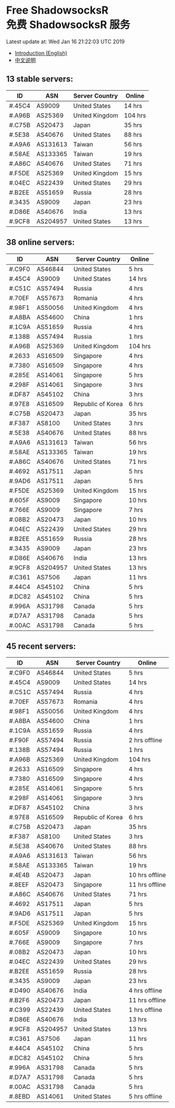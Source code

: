# Free ShadowsocksR<br>免费 ShadowsocksR 服务

Latest update at: Wed Jan 16 21:22:03 UTC 2019

- [Introduction (English)](https://vision-network.readthedocs.io/en/latest/autossr/autossr.html)
- [中文说明](https://vision-network.readthedocs.io/zh_CN/latest/autossr/autossr.html)


## 13 stable servers:

| ID | ASN | Server Country | Online |
| ------ | ------ | ------ | ------ |
| #.45C4 | AS9009 | United States | 14 hrs |
| #.A96B | AS25369 | United Kingdom | 104 hrs |
| #.C75B | AS20473 | Japan | 35 hrs |
| #.5E38 | AS40676 | United States | 88 hrs |
| #.A9A6 | AS131613 | Taiwan | 56 hrs |
| #.58AE | AS133365 | Taiwan | 19 hrs |
| #.A86C | AS40676 | United States | 71 hrs |
| #.F5DE | AS25369 | United Kingdom | 15 hrs |
| #.04EC | AS22439 | United States | 29 hrs |
| #.B2EE | AS51659 | Russia | 28 hrs |
| #.3435 | AS9009 | Japan | 23 hrs |
| #.D86E | AS40676 | India | 13 hrs |
| #.9CF8 | AS204957 | United States | 13 hrs |

## 38 online servers:

| ID | ASN | Server Country | Online |
| ------ | ------ | ------ | ------ |
| #.C9F0 | AS46844 | United States | 5 hrs |
| #.45C4 | AS9009 | United States | 14 hrs |
| #.C51C | AS57494 | Russia | 4 hrs |
| #.70EF | AS57673 | Romania | 4 hrs |
| #.98F1 | AS50056 | United Kingdom | 4 hrs |
| #.A8BA | AS54600 | China | 1 hrs |
| #.1C9A | AS51659 | Russia | 4 hrs |
| #.138B | AS57494 | Russia | 1 hrs |
| #.A96B | AS25369 | United Kingdom | 104 hrs |
| #.2633 | AS16509 | Singapore | 4 hrs |
| #.7380 | AS16509 | Singapore | 4 hrs |
| #.285E | AS14061 | Singapore | 5 hrs |
| #.298F | AS14061 | Singapore | 3 hrs |
| #.DF87 | AS45102 | China | 3 hrs |
| #.97E8 | AS16509 | Republic of Korea | 6 hrs |
| #.C75B | AS20473 | Japan | 35 hrs |
| #.F387 | AS8100 | United States | 3 hrs |
| #.5E38 | AS40676 | United States | 88 hrs |
| #.A9A6 | AS131613 | Taiwan | 56 hrs |
| #.58AE | AS133365 | Taiwan | 19 hrs |
| #.A86C | AS40676 | United States | 71 hrs |
| #.4692 | AS17511 | Japan | 5 hrs |
| #.9AD6 | AS17511 | Japan | 5 hrs |
| #.F5DE | AS25369 | United Kingdom | 15 hrs |
| #.605F | AS9009 | Singapore | 10 hrs |
| #.766E | AS9009 | Singapore | 7 hrs |
| #.08B2 | AS20473 | Japan | 10 hrs |
| #.04EC | AS22439 | United States | 29 hrs |
| #.B2EE | AS51659 | Russia | 28 hrs |
| #.3435 | AS9009 | Japan | 23 hrs |
| #.D86E | AS40676 | India | 13 hrs |
| #.9CF8 | AS204957 | United States | 13 hrs |
| #.C361 | AS7506 | Japan | 11 hrs |
| #.44C4 | AS45102 | China | 5 hrs |
| #.DC82 | AS45102 | China | 5 hrs |
| #.996A | AS31798 | Canada | 5 hrs |
| #.D7A7 | AS31798 | Canada | 5 hrs |
| #.00AC | AS31798 | Canada | 5 hrs |

## 45 recent servers:

| ID | ASN | Server Country | Online |
| ------ | ------ | ------ | ------ |
| #.C9F0 | AS46844 | United States | 5 hrs |
| #.45C4 | AS9009 | United States | 14 hrs |
| #.C51C | AS57494 | Russia | 4 hrs |
| #.70EF | AS57673 | Romania | 4 hrs |
| #.98F1 | AS50056 | United Kingdom | 4 hrs |
| #.A8BA | AS54600 | China | 1 hrs |
| #.1C9A | AS51659 | Russia | 4 hrs |
| #.F90F | AS57494 | Russia | 2 hrs offline |
| #.138B | AS57494 | Russia | 1 hrs |
| #.A96B | AS25369 | United Kingdom | 104 hrs |
| #.2633 | AS16509 | Singapore | 4 hrs |
| #.7380 | AS16509 | Singapore | 4 hrs |
| #.285E | AS14061 | Singapore | 5 hrs |
| #.298F | AS14061 | Singapore | 3 hrs |
| #.DF87 | AS45102 | China | 3 hrs |
| #.97E8 | AS16509 | Republic of Korea | 6 hrs |
| #.C75B | AS20473 | Japan | 35 hrs |
| #.F387 | AS8100 | United States | 3 hrs |
| #.5E38 | AS40676 | United States | 88 hrs |
| #.A9A6 | AS131613 | Taiwan | 56 hrs |
| #.58AE | AS133365 | Taiwan | 19 hrs |
| #.4E4B | AS20473 | Japan | 10 hrs offline |
| #.8EEF | AS20473 | Singapore | 11 hrs offline |
| #.A86C | AS40676 | United States | 71 hrs |
| #.4692 | AS17511 | Japan | 5 hrs |
| #.9AD6 | AS17511 | Japan | 5 hrs |
| #.F5DE | AS25369 | United Kingdom | 15 hrs |
| #.605F | AS9009 | Singapore | 10 hrs |
| #.766E | AS9009 | Singapore | 7 hrs |
| #.08B2 | AS20473 | Japan | 10 hrs |
| #.04EC | AS22439 | United States | 29 hrs |
| #.B2EE | AS51659 | Russia | 28 hrs |
| #.3435 | AS9009 | Japan | 23 hrs |
| #.D490 | AS40676 | India | 4 hrs offline |
| #.B2F6 | AS20473 | Japan | 11 hrs offline |
| #.C399 | AS22439 | United States | 1 hrs offline |
| #.D86E | AS40676 | India | 13 hrs |
| #.9CF8 | AS204957 | United States | 13 hrs |
| #.C361 | AS7506 | Japan | 11 hrs |
| #.44C4 | AS45102 | China | 5 hrs |
| #.DC82 | AS45102 | China | 5 hrs |
| #.996A | AS31798 | Canada | 5 hrs |
| #.D7A7 | AS31798 | Canada | 5 hrs |
| #.00AC | AS31798 | Canada | 5 hrs |
| #.8EBD | AS14061 | United States | 5 hrs offline |


